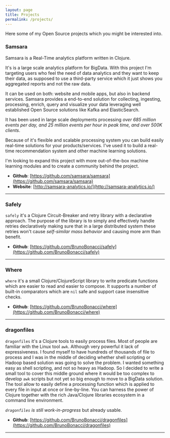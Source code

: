 ```yaml
---
layout: page
title: Projects
permalink: /projects/
---
```


Here some of my Open Source projects which you might be interested into.


### Samsara


Samsara is a Real-Time analytics platform written in Clojure.

It's is a large scale analytics platform for BigData. With this
project I'm targeting users who feel the need of data analytics and
they want to keep their data, as supposed to use a third-party service
which it just shows you aggregated reports and not the raw data.

It can be used on both: website and mobile apps, but also in backend
services.  Samsara provides a end-to-end solution for collecting,
ingesting, processing, enrich, query and visualize your data leveraging
well established Open Source solutions like Kafka and ElasticSearch.

It has been used in large scale deployments processing _over 685
million events per day, and 25 million events per hour in peak time,
and over 500K clients_.

Because of it's flexible and scalable processing system you can build
easily real-time solutions for your products/services.  I've used it
to build a real-time recommendation system and other machine learning
solutions.

I'm looking to expand this project with more out-of-the-box machine
learning modules and to create a community behind the project.


  * **Github**: [https://github.com/samsara/samsara](https://github.com/samsara/samsara)
  * **Website**: [http://samsara-analytics.io/](http://samsara-analytics.io/)

---


### Safely

`safely` it's a Clojure Circuit-Breaker and retry library with a
declarative approach.  The purpose of the library is to simply and
effectively handle retries declaratively making sure that in a large
distributed system these retries won't cause _self-similar mass
behavior_ and causing more arm than benefit.

  * **Github**: [https://github.com/BrunoBonacci/safely](https://github.com/BrunoBonacci/safely)

---

### Where

`where` it's a small Clojure/ClojureScript library to write predicate
functions which are easier to read and easier to compose.  It supports
a number of built-in comparators which are `nil` safe and support case
insensitive checks.

  * **Github**: [https://github.com/BrunoBonacci/where](https://github.com/BrunoBonacci/where)

---



### dragonfiles

`dragonfiles` it's a Clojure tools to easily process files.  Most of
people are familiar with the Linux tool `awk`.  Although very powerful
it lack of expressiveness.  I found myself to have hundreds of
thousands of file to process and I was in the middle of deciding
whether shell scripting or Hadoop based solution was going to solve
the problem.  I wanted something easy as shell scripting, and not so
heavy as Hadoop. So I decided to write a small tool to cover this
middle ground where it would be too complex to develop `awk` scripts
but not yet so big enough to move to a BigData solution.  The tool
allow to easily define a processing function which is applied to every
file in input at once or line-by-line.  You can harness the power of
Clojure together with the rich Java/Clojure libraries ecosystem in a
command line environment.

_`dragonfiles` is still work-in-progress_ but already usable.

  * **Github**: [https://github.com/BrunoBonacci/dragonfiles](https://github.com/BrunoBonacci/dragonfiles)

---
